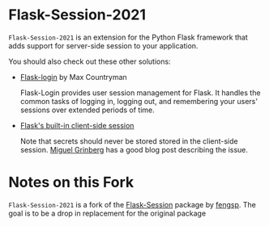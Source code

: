 Flask-Session-2021
==================

`Flask-Session-2021` is an extension for the Python Flask framework that adds support for server-side session to your application.

You should also check out these other solutions:
- [Flask-login](https://github.com/maxcountryman/flask-login) by Max Countryman

  Flask-Login provides user session management for Flask. It handles the common tasks of logging in, logging out, and remembering your users' sessions over extended periods of time.

- [Flask's built-in client-side session](https://flask.palletsprojects.com/en/master/quickstart/#sessions)

  Note that secrets should never be stored stored in the client-side session. [Miguel Grinberg](https://blog.miguelgrinberg.com/post/how-secure-is-the-flask-user-session) has a good blog post describing the issue.

Notes on this Fork
==================

`Flask-Session-2021` is a fork of the [Flask-Session](https://github.com/fengsp/flask-session) package by [fengsp](https://github.com/fengsp/). The goal is to be a drop in replacement for the original package